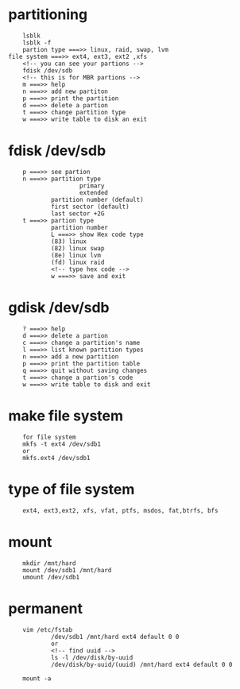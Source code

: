 # partitioning

        lsblk
        lsblk -f
        partion type ===>> linux, raid, swap, lvm
	file system ===>> ext4, ext3, ext2 ,xfs
        <!-- you can see your partions -->
        fdisk /dev/sdb
        <!-- this is for MBR partions -->
        m ===>> help
        n ===>> add new partiton
        p ===>> print the partition
        d ===>> delete a partion
        t ===>> change partition type
        w ===>> write table to disk an exit

# fdisk /dev/sdb
        p ===>> see partion
        n ===>> partition type
                        primary
                        extended
                partition number (default)
                first sector (default)
                last sector +2G
        t ===>> partion type
                partition number
                L ===>> show Hex code type
                (83) linux
                (82) linux swap
                (8e) linux lvm
                (fd) linux raid
                <!-- type hex code -->
                w ===>> save and exit

# gdisk /dev/sdb
        ? ===>> help
        d ===>> delete a partion
        c ===>> change a partition's name
        l ===>> list known partition types
        n ===>> add a new partition
        p ===>> print the partition table
        q ===>> quit without saving changes
        t ===>> change a partion's code
        w ===>> write table to disk and exit
        
# make file system
        for file system
        mkfs -t ext4 /dev/sdb1
        or
        mkfs.ext4 /dev/sdb1

# type of file system
        ext4, ext3,ext2, xfs, vfat, ptfs, msdos, fat,btrfs, bfs

# mount
        mkdir /mnt/hard
        mount /dev/sdb1 /mnt/hard
        umount /dev/sdb1

# permanent
        vim /etc/fstab
                /dev/sdb1 /mnt/hard ext4 default 0 0
                or
                <!-- find uuid -->
                ls -l /dev/disk/by-uuid
                /dev/disk/by-uuid/(uuid) /mnt/hard ext4 default 0 0
                
        mount -a







